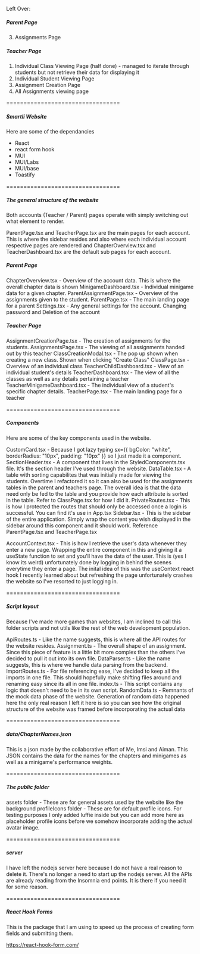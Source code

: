 Left Over:

##### Parent Page

3. Assignments Page

##### Teacher Page

1. Individual Class Viewing Page (half done) - managed to iterate through students but not retrieve their data for displaying it
2. Individual Student Viewing Page
3. Assignment Creation Page
4. All Assignments viewing page

=================================

##### Smartli Website

Here are some of the dependancies

- React
- react form hook
- MUI
- MUI/Labs
- MUI/base
- Toastify

=================================

##### The general structure of the website

Both accounts (Teacher / Parent) pages operate with simply switching out what element to render.

ParentPage.tsx and TeacherPage.tsx are the main pages for each account. This is where the sidebar resides
and also where each individual account respective pages are rendered and ChapterOverview.tsx and TeacherDashboard.tsx are the default sub pages for each account.

##### Parent Page

ChapterOverview.tsx - Overview of the account data. This is where the overall chapter data is shown
MinigameDashboard.tsx - Individual minigame data for a given chapter.
ParentAssignmentPage.tsx - Overview of the assignments given to the student.
ParentPage.tsx - The main landing page for a parent
Settings.tsx - Any general settings for the account. Changing password and Deletion of the account

##### Teacher Page

AssignmentCreationPage.tsx - The creation of assignments for the students.
AssignmentsPage.tsx - The viewing of all assignments handed out by this teacher
ClassCreationModal.tsx - The pop up shown when creating a new class. Shown when clicking "Create Class"
ClassPage.tsx - Overview of an individual class
TeacherChildDashboard.tsx - View of an individual student's details
TeacherDashboard.tsx - The view of all the classes as well as any details pertaining a teacher
TeacherMinigameDashboard.tsx - The individual view of a student's specific chapter details.
TeacherPage.tsx - The main landing page for a teacher

=================================

##### Components

Here are some of the key components used in the website.

CustomCard.tsx - Because I got lazy typing sx={{ bgColor: "white", borderRadius: "10px", padding: "10px" }} so I just made it a component.
SectionHeader.tsx - A component that lives in the StyledComponents.tsx file. It's the section header I've used through the website.
DataTable.tsx - A table with sorting capabilites that was initially made for viewing the students. Overtime I refactored it so it can also be used for the assignments tables in the parent and teachers page. The overall idea is that the data need only be fed to the table and you provide how each attribute is sorted in the table. Refer to ClassPage.tsx for how I did it.
PrivateRoutes.tsx - This is how I protected the routes that should only be accessed once a login is successful. You can find it's use in App.tsx
Sidebar.tsx - This is the sidebar of the entire application. Simply wrap the content you wish displayed in the sidebar around this component and it should work. Reference ParentPage.tsx and TeacherPage.tsx

AccountContext.tsx - This is how I retrieve the user's data whenever they enter a new page. Wrapping the entire component in this and giving it a useState function to set and you'll have the data of the user. This is (yes I know its weird) unfortunately done by logging in behind the scenes everytime they enter a page. The inital idea of this was the useContext react hook I recently learned about but refreshing the page unfortunately crashes the website so I've resorted to just logging in.

=================================

##### Script layout

Because I've made more games than websites, I am inclined to call this folder scripts and not utils like the rest of the web
development population.

ApiRoutes.ts - Like the name suggests, this is where all the API routes for the website resides.
Assignment.ts - The overall shape of an assignment. Since this piece of feature is a little bit more complex than the others I've decided to pull it out into its own file.
DataParser.ts - Like the name suggests, this is where we handle data parsing from the backend.
ImportRoutes.ts - For file referencing ease, I've decided to keep all the imports in one file. This should hopefully make shifting files around and renaming easy since its all in one file.
index.ts - This script contains any logic that doesn't need to be in its own script.
RandomData.ts - Remnants of the mock data phase of the website. Generation of random data happened here the only real reason I left it here is so you can see how the original structure of the website was framed before incorporating the actual data

=================================

##### data/ChapterNames.json

This is a json made by the collaborative effort of Me, Imsi and Aiman. This JSON contains the data for the names for the chapters and minigames as well as a minigame's performance weights.

=================================

##### The public folder

assets folder - These are for general assets used by the website like the background
profileIcons folder - These are for default profile icons. For testing purposes I only added luffie inside but you can add more here as placeholder profile icons before we somehow incorporate adding the actual avatar image.

=================================

##### server

I have left the nodejs server here because I do not have a real reason to delete it. There's no longer a need to start up the nodejs server. All the APIs are already reading from the Insomnia end points. It is there if you need it for some reason.

=================================

##### React Hook Forms

This is the package that I am using to speed up the process of creating form fields and submitting them.

https://react-hook-form.com/
